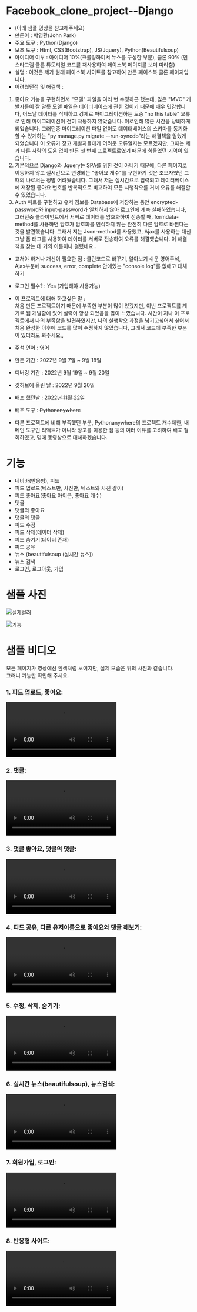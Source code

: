 # Facebook_clone_project--Django
- (아래 샘플 영상을 참고해주세요)
- 만든이 : 박영환(John Park)
- 주요 도구 : Python(Django)
- 보조 도구 : Html, CSS(Bootstrap), JS(Jquery), Python(Beautifulsoup)
- 아이디어 여부 : 아이디어 10%(크롤링하여서 뉴스를 구성한 부분), 클론 90% (인스타그램 클론 튜토리얼 코드를 재사용하여 페이스북 페이지를 보며 따라함)
- 설명 : 이것은 제가 원래 페이스북 사이트를 참고하여 만든 페이스북 클론 페이지입니다.
- 어려웠던점 및 해결책 : <br>
1. 좋아요 기능을 구현하면서 "모델" 파일을 여러 번 수정하곤 했는데, 많은 "MVC" 개발자들이 잘 알듯 모델 파일은 데이터베이스에 관한 것이기 때문에 매우 민감합니다,
어느날 데이터를 삭제하고 강제로 마이그레이션하는 도중 "no this table" 오류로 인해 마이그레이션이 전혀 작동하지 않았습니다. 이로인해 많은 시간을 낭비하게 되었습니다.
그러던중 마이그레이션 파일 없이도 데이터베이스의 스키마를 동기화할 수 있게하는 "py manage.py migrate --run-syncdb"라는 해결책을 얻었게 되었습니다
이 오류가 장고 개발자들에게 어려운 오류일지는 모르겠지만, 그때는 제가 다른 사람의 도움 없이 만든 첫 번째 프로젝트로였기 때문에 힘들었던 기억이 있습니다.
2. 기본적으로 Django와 Jquery는 SPA를 위한 것이 아니기 때문에, 다른 페이지로 이동하지 않고 실시간으로 변경되는 "좋아요 개수"를 구현하기 것은 초보자였던 그때의 나로써는 정말 어려웠습니다.
그래서 저는 실시간으로 입력되고 데이터베이스에 저장된 좋아요 번호를 반복적으로 비교하여 모든 시행착오를 거쳐 오류를 해결할 수 있었습니다.
3. Auth 파트를 구현하고 유저 정보를 Database에 저장하는 동안 encrypted-password와 input-password가 일치하지 않아 로그인에 계속 실패하였습니다,
그러던중 클라이언트에서 서버로 데이터를 암호화하여 전송할 때, formdata-method를 사용하면 암호가 암호화를 인식하지 않는 완전히 다른 암호로 바뀐다는 것을 발견했습니다.
그래서 저는 Json-method를 사용했고, Ajax를 사용하는 대신 그냥 폼 태그를 사용하여 데이터를 서버로 전송하여 오류를 해결했습니다. 이 해결책을 찾는 데 거의 이틀이나 걸렸네요..
- 고쳐야 하거나 개선이 필요한 점 : 클린코드로 바꾸기, 알아보기 쉬운 영어주석, Ajax부분에 success, error, complete 안에있는 "console log"를 없애고 대체하기
- 로그인 필수? : Yes (가입해야 사용가능)

- 이 프로젝트에 대해 하고싶은 말 : <br>
처음 만든 프로젝트이기 때문에 부족한 부분이 많이 있겠지만, 이번 프로젝트를 계기로 웹 개발함에 있어 실력이 향상 되었음을 많이 느꼈습니다.
시간이 지나 이 프로젝트에서 나의 부족함을 발견하였지만, 나의 실행착오 과정을 남기고싶어서 싶어서 처음 완성한 이후에 코드를 많이 수정하지 않았습니다, 그래서 코드에 부족한 부분이 있더라도 봐주세요,,

- 주석 언어 : 영어
- 만든 기간 : 2022년 9월 7일 ~ 9월 18일
- 디버깅 기간 : 2022년 9월 19일 ~ 9월 20일
- 깃허브에 올린 날 : 2022년 9월 20일
- 배포 했던날 : <strike>2022년 11월 22일</strike>
- 배포 도구 : <strike>Pythonanywhere</strike>
- 다른 프로젝트에 비해 부족했던 부분, Pythonanywhere의 프로젝트 개수제한, 내 메인 도구인 리액트가 아니라 장고를 이용한 점 등의 여러 이유를 고려하여 배포 철회하였고, 밑에 동영상으로 대체하겠습니다.

# 기능
- 네비바(반응형), 피드
- 피드 업로드(텍스트만, 사진만, 텍스트와 사진 같이)
- 피드 좋아요(좋아요 아이콘, 좋아요 개수)
- 댓글
- 댓글의 좋아요
- 댓글의 댓글
- 피드 수정
- 피드 삭제(데이터 삭제)
- 피드 숨기기(데이터 존재)
- 피드 공유
- 뉴스 (beautifulsoup (실시간 뉴스))
- 뉴스 검색
- 로그인, 로그아웃, 가입

# 샘플 사진
![실제컬러](https://user-images.githubusercontent.com/106279616/191629643-d0877491-ecb7-4275-b022-5212485c4090.png)

![기능](https://user-images.githubusercontent.com/106279616/191629519-37debe87-b362-4a51-9093-6f3e14d13f81.png)

# 샘플 비디오
모든 페이지가 영상에선 흰색처럼 보이지만, 실제 모습은 위의 사진과 같습니다.
<br>그러니 기능만 확인해 주세요.
<br>
<h3> 1. 피드 업로드, 좋아요: </h3>
<video src="https://user-images.githubusercontent.com/106279616/191656908-86796606-6ba4-49bf-be79-ad199dacde5f.mp4"></video>
<h3> 2. 댓글: </h3>
<video src="https://user-images.githubusercontent.com/106279616/191656944-58412787-06b1-467e-b67e-d903238acac0.mp4"></video>
<h3> 3. 댓글 좋아요, 댓글의 댓글: </h3>
<video src="https://user-images.githubusercontent.com/106279616/191656972-dae22358-8c45-46f7-9e9d-07dbf779828e.mp4"></video>
<h3> 4. 피드 공유, 다른 유저이름으로 좋아요와 댓글 해보기: </h3>
<video src="https://user-images.githubusercontent.com/106279616/191657008-6713f692-ef85-44fd-a592-ecec8ce0e6e7.mp4"></video>
<h3> 5. 수정, 삭제, 숨기기: </h3>
<video src="https://user-images.githubusercontent.com/106279616/191657027-db65ff9c-d218-434c-b7c5-d5f66ca07e06.mp4"></video>
<h3> 6. 실시간 뉴스(beautifulsoup), 뉴스검색: </h3>
<video src="https://user-images.githubusercontent.com/106279616/191657054-35668db2-c213-4122-9ccb-03ac0c928826.mp4"></video>
<h3> 7. 회원가입, 로그인: </h3>
<video src="https://user-images.githubusercontent.com/106279616/191657084-865b5a94-30d8-455c-b0db-34b98b9e4414.mp4"></video>
<h3> 8. 반응형 사이트: </h3>
<video src="https://user-images.githubusercontent.com/106279616/191657115-1e998ec3-60a5-4441-ab7c-7a4da2b1aad1.mp4"></video>
